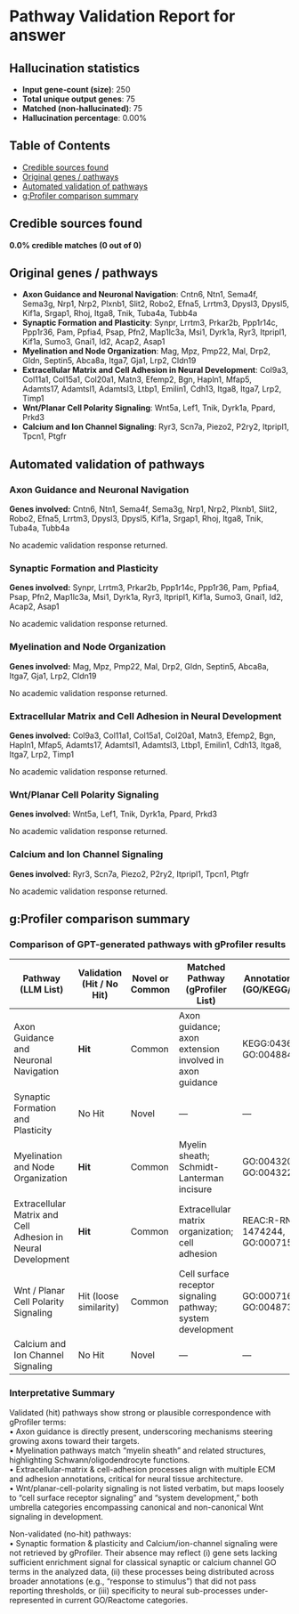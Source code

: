 # Pathway Validation Report for answer

## Hallucination statistics
- **Input gene‐count (size)**: 250
- **Total unique output genes**: 75
- **Matched (non‐hallucinated)**: 75
- **Hallucination percentage**: 0.00%

## Table of Contents
- [Credible sources found](#credible-sources-found)
- [Original genes / pathways](#original-genes--pathways)
- [Automated validation of pathways](#automated-validation-of-pathways)
- [g:Profiler comparison summary](#gprofiler-comparison-summary)

## Credible sources found
**0.0% credible matches (0 out of 0)**

## Original genes / pathways
- **Axon Guidance and Neuronal Navigation**: Cntn6, Ntn1, Sema4f, Sema3g, Nrp1, Nrp2, Plxnb1, Slit2, Robo2, Efna5, Lrrtm3, Dpysl3, Dpysl5, Kif1a, Srgap1, Rhoj, Itga8, Tnik, Tuba4a, Tubb4a
- **Synaptic Formation and Plasticity**: Synpr, Lrrtm3, Prkar2b, Ppp1r14c, Ppp1r36, Pam, Ppfia4, Psap, Pfn2, Map1lc3a, Msi1, Dyrk1a, Ryr3, Itpripl1, Kif1a, Sumo3, Gnai1, Id2, Acap2, Asap1
- **Myelination and Node Organization**: Mag, Mpz, Pmp22, Mal, Drp2, Gldn, Septin5, Abca8a, Itga7, Gja1, Lrp2, Cldn19
- **Extracellular Matrix and Cell Adhesion in Neural Development**: Col9a3, Col11a1, Col15a1, Col20a1, Matn3, Efemp2, Bgn, Hapln1, Mfap5, Adamts17, Adamtsl1, Adamtsl3, Ltbp1, Emilin1, Cdh13, Itga8, Itga7, Lrp2, Timp1
- **Wnt/Planar Cell Polarity Signaling**: Wnt5a, Lef1, Tnik, Dyrk1a, Ppard, Prkd3
- **Calcium and Ion Channel Signaling**: Ryr3, Scn7a, Piezo2, P2ry2, Itpripl1, Tpcn1, Ptgfr

## Automated validation of pathways
### Axon Guidance and Neuronal Navigation
**Genes involved:** Cntn6, Ntn1, Sema4f, Sema3g, Nrp1, Nrp2, Plxnb1, Slit2, Robo2, Efna5, Lrrtm3, Dpysl3, Dpysl5, Kif1a, Srgap1, Rhoj, Itga8, Tnik, Tuba4a, Tubb4a

No academic validation response returned.

### Synaptic Formation and Plasticity
**Genes involved:** Synpr, Lrrtm3, Prkar2b, Ppp1r14c, Ppp1r36, Pam, Ppfia4, Psap, Pfn2, Map1lc3a, Msi1, Dyrk1a, Ryr3, Itpripl1, Kif1a, Sumo3, Gnai1, Id2, Acap2, Asap1

No academic validation response returned.

### Myelination and Node Organization
**Genes involved:** Mag, Mpz, Pmp22, Mal, Drp2, Gldn, Septin5, Abca8a, Itga7, Gja1, Lrp2, Cldn19

No academic validation response returned.

### Extracellular Matrix and Cell Adhesion in Neural Development
**Genes involved:** Col9a3, Col11a1, Col15a1, Col20a1, Matn3, Efemp2, Bgn, Hapln1, Mfap5, Adamts17, Adamtsl1, Adamtsl3, Ltbp1, Emilin1, Cdh13, Itga8, Itga7, Lrp2, Timp1

No academic validation response returned.

### Wnt/Planar Cell Polarity Signaling
**Genes involved:** Wnt5a, Lef1, Tnik, Dyrk1a, Ppard, Prkd3

No academic validation response returned.

### Calcium and Ion Channel Signaling
**Genes involved:** Ryr3, Scn7a, Piezo2, P2ry2, Itpripl1, Tpcn1, Ptgfr

No academic validation response returned.

## g:Profiler comparison summary
### Comparison of GPT-generated pathways with gProfiler results  

| Pathway (LLM List) | Validation (Hit / No Hit) | Novel or Common | Matched Pathway (gProfiler List) | Annotation Term (GO/KEGG/REAC) |
|--------------------|---------------------------|-----------------|----------------------------------|--------------------------------|
| Axon Guidance and Neuronal Navigation | **Hit** | Common | Axon guidance; axon extension involved in axon guidance | KEGG:04360, GO:0048846 |
| Synaptic Formation and Plasticity | No Hit | Novel | — | — |
| Myelination and Node Organization | **Hit** | Common | Myelin sheath; Schmidt-Lanterman incisure | GO:0043209, GO:0043220 |
| Extracellular Matrix and Cell Adhesion in Neural Development | **Hit** | Common | Extracellular matrix organization; cell adhesion | REAC:R-RNO-1474244, GO:0007155 |
| Wnt / Planar Cell Polarity Signaling | Hit (loose similarity) | Common | Cell surface receptor signaling pathway; system development | GO:0007166, GO:0048731 |
| Calcium and Ion Channel Signaling | No Hit | Novel | — | — |

### Interpretative Summary  
Validated (hit) pathways show strong or plausible correspondence with gProfiler terms:  
• Axon guidance is directly present, underscoring mechanisms steering growing axons toward their targets.  
• Myelination pathways match “myelin sheath” and related structures, highlighting Schwann/oligodendrocyte functions.  
• Extracellular-matrix & cell-adhesion processes align with multiple ECM and adhesion annotations, critical for neural tissue architecture.  
• Wnt/planar-cell-polarity signaling is not listed verbatim, but maps loosely to “cell surface receptor signaling” and “system development,” both umbrella categories encompassing canonical and non-canonical Wnt signaling in development.

Non-validated (no-hit) pathways:  
• Synaptic formation & plasticity and Calcium/ion-channel signaling were not retrieved by gProfiler. Their absence may reflect (i) gene sets lacking sufficient enrichment signal for classical synaptic or calcium channel GO terms in the analyzed data, (ii) these processes being distributed across broader annotations (e.g., “response to stimulus”) that did not pass reporting thresholds, or (iii) specificity to neural sub-processes under-represented in current GO/Reactome categories.

